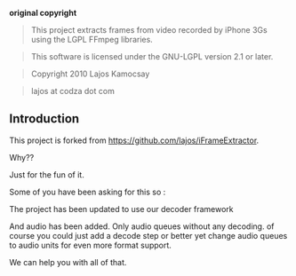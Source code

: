 **original copyright**
>This project extracts frames from video recorded by iPhone 3Gs 
using the LGPL FFmpeg libraries.

>This software is licensed under the GNU-LGPL version 2.1 or later.

>Copyright 2010 Lajos Kamocsay

>lajos at codza dot com

## Introduction ##

This project is forked from <https://github.com/lajos/iFrameExtractor>.


Why??

Just for the fun of it.

Some of you have been asking for this so :

The project has been updated to use our decoder framework

And audio has been added. Only audio queues without any decoding. of course you could just add a decode step or better yet change audio queues to audio units for even more format support.

We can help you with all of that.
